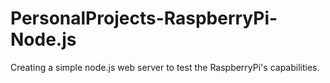 # PersonalProjects-RaspberryPi-Node.js

Creating a simple node.js web server to test the RaspberryPi's capabilities.
